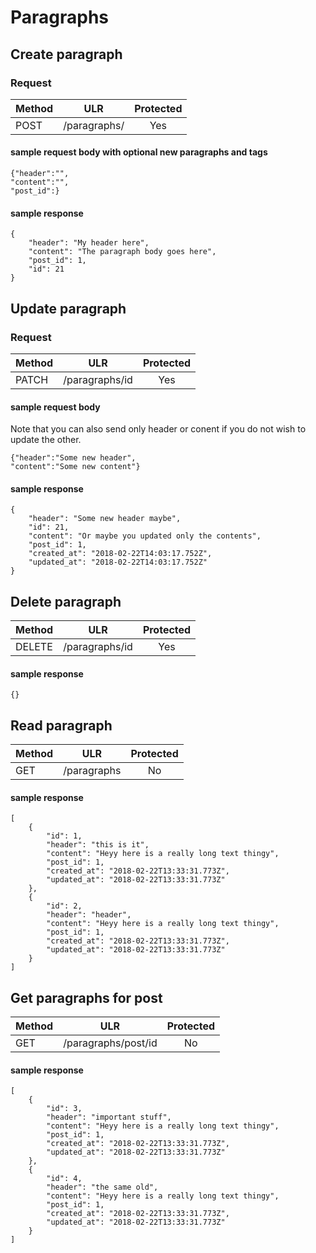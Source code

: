 # Paragraphs

## Create paragraph

### Request

| Method        | ULR          | Protected          |
| ------------- |:-------------:|:-------------:|
| POST      | /paragraphs/ | Yes |

#### sample request body with optional new paragraphs and tags
```
{"header":"",
"content":"",
"post_id":}
```


#### sample response
```
{
    "header": "My header here",
    "content": "The paragraph body goes here",
    "post_id": 1,
    "id": 21
}
```

## Update paragraph

### Request

| Method        | ULR          | Protected          |
| ------------- |:-------------:|:-------------:|
| PATCH     | /paragraphs/id | Yes |

#### sample request body
Note that you can also send only header or conent if you do not wish to update the other.
```
{"header":"Some new header",
"content":"Some new content"}
```

#### sample response
```
{
    "header": "Some new header maybe",
    "id": 21,
    "content": "Or maybe you updated only the contents",
    "post_id": 1,
    "created_at": "2018-02-22T14:03:17.752Z",
    "updated_at": "2018-02-22T14:03:17.752Z"
}
```

## Delete paragraph

| Method        | ULR          | Protected          |
| ------------- |:-------------:|:-------------:|
| DELETE     | /paragraphs/id | Yes |

#### sample response
```
{}
```

## Read paragraph

| Method        | ULR          | Protected          |
| ------------- |:-------------:|:-------------:|
| GET     | /paragraphs | No |

#### sample response
```
[
    {
        "id": 1,
        "header": "this is it",
        "content": "Heyy here is a really long text thingy",
        "post_id": 1,
        "created_at": "2018-02-22T13:33:31.773Z",
        "updated_at": "2018-02-22T13:33:31.773Z"
    },
    {
        "id": 2,
        "header": "header",
        "content": "Heyy here is a really long text thingy",
        "post_id": 1,
        "created_at": "2018-02-22T13:33:31.773Z",
        "updated_at": "2018-02-22T13:33:31.773Z"
    }
]
```

## Get paragraphs for post

| Method        | ULR          | Protected          |
| ------------- |:-------------:|:-------------:|
| GET     | /paragraphs/post/id |  No |


#### sample response
```
[
    {
        "id": 3,
        "header": "important stuff",
        "content": "Heyy here is a really long text thingy",
        "post_id": 1,
        "created_at": "2018-02-22T13:33:31.773Z",
        "updated_at": "2018-02-22T13:33:31.773Z"
    },
    {
        "id": 4,
        "header": "the same old",
        "content": "Heyy here is a really long text thingy",
        "post_id": 1,
        "created_at": "2018-02-22T13:33:31.773Z",
        "updated_at": "2018-02-22T13:33:31.773Z"
    }
]
```